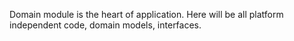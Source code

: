 Domain module is the heart of application. Here will be all platform independent code, domain models, interfaces.